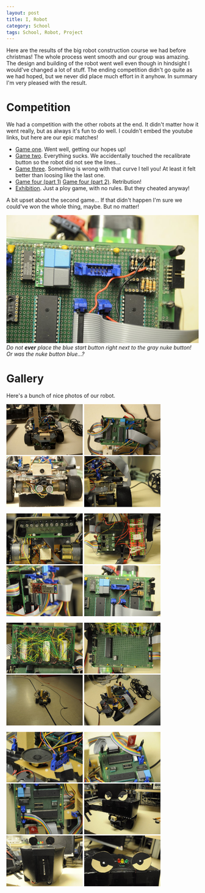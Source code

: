 ```yaml
---
layout: post
title: I, Robot
category: School
tags: School, Robot, Project
---
```



Here are the results of the big robot construction course we had before christmas! The whole process went smooth and our group was amazing. The design and building of the robot went well even though in hindsight I would've changed a lot of stuff. The ending competition didn't go quite as we had hoped, but we never did place much effort in it anyhow. In summary I'm very pleased with the result.


Competition
============

We had a competition with the other robots at the end. It didn't matter how it went really, but as always it's fun to do well. I couldn't embed the youtube links, but here are our epic matches!

* [Game one](http://www.youtube.com/watch?v=EPU83cX80lY). Went well, getting our hopes up!
* [Game two](http://www.youtube.com/watch?v=8vdG_2DkTNM). Everything sucks. We accidentally touched the recalibrate button so the robot did not see the lines...
* [Game three](http://www.youtube.com/watch?v=cSmzn0bQOu8). Something is wrong with that curve I tell you! At least it felt better than loosing like the last one.
* [Game four (part 1)](http://www.youtube.com/watch?v=YlRP1cb5iaw) [Game four (part 2)](http://www.youtube.com/watch?v=Jc7EPJa72wE). Retribution!
* [Exhibition](http://www.youtube.com/watch?v=ckLn-DY2yck). Just a ploy game, with no rules. But they cheated anyway!

A bit upset about the second game... If that didn't happen I'm sure we could've won the whole thing, maybe. But no matter!

![](/images/trap14/Robot_0017.JPG)  
*Do not **ever** place the blue start button right next to the gray nuke button! Or was the nuke button blue...?*


Gallery
========

Here's a bunch of nice photos of our robot.

<a href="/images/trap14/Robot_0001.jpg"><img src="/images/trap14/Robot_0001.jpg" width="200" /></a>
<a href="/images/trap14/Robot_0002.jpg"><img src="/images/trap14/Robot_0002.jpg" width="200" /></a>
<a href="/images/trap14/Robot_0005.jpg"><img src="/images/trap14/Robot_0005.jpg" width="200" /></a>
<a href="/images/trap14/Robot_0010.JPG"><img src="/images/trap14/Robot_0010.JPG" width="200" /></a>

<a href="/images/trap14/Robot_0012.JPG"><img src="/images/trap14/Robot_0012.JPG" width="200" /></a>
<a href="/images/trap14/Robot_0013.JPG"><img src="/images/trap14/Robot_0013.JPG" width="200" /></a>
<a href="/images/trap14/Robot_0016.JPG"><img src="/images/trap14/Robot_0016.JPG" width="200" /></a>
<a href="/images/trap14/Robot_0017.JPG"><img src="/images/trap14/Robot_0017.JPG" width="200" /></a>

<a href="/images/trap14/Robot_0018.JPG"><img src="/images/trap14/Robot_0018.JPG" width="200" /></a>
<a href="/images/trap14/Robot_0021.JPG"><img src="/images/trap14/Robot_0021.JPG" width="200" /></a>
<a href="/images/trap14/Robot_0024.JPG"><img src="/images/trap14/Robot_0024.JPG" width="200" /></a>
<a href="/images/trap14/Robot_0029.JPG"><img src="/images/trap14/Robot_0029.JPG" width="200" /></a>

<a href="/images/trap14/Robot_0031.JPG"><img src="/images/trap14/Robot_0031.JPG" width="200" /></a>
<a href="/images/trap14/Robot_0032.JPG"><img src="/images/trap14/Robot_0032.JPG" width="200" /></a>
<a href="/images/trap14/Robot_0033.JPG"><img src="/images/trap14/Robot_0033.JPG" width="200" /></a>
<a href="/images/trap14/Robot_0034.JPG"><img src="/images/trap14/Robot_0034.JPG" width="200" /></a>
<a href="/images/trap14/Robot_0035.JPG"><img src="/images/trap14/Robot_0035.JPG" width="200" /></a>
<a href="/images/trap14/Robot_0037.JPG"><img src="/images/trap14/Robot_0037.JPG" width="200" /></a>

